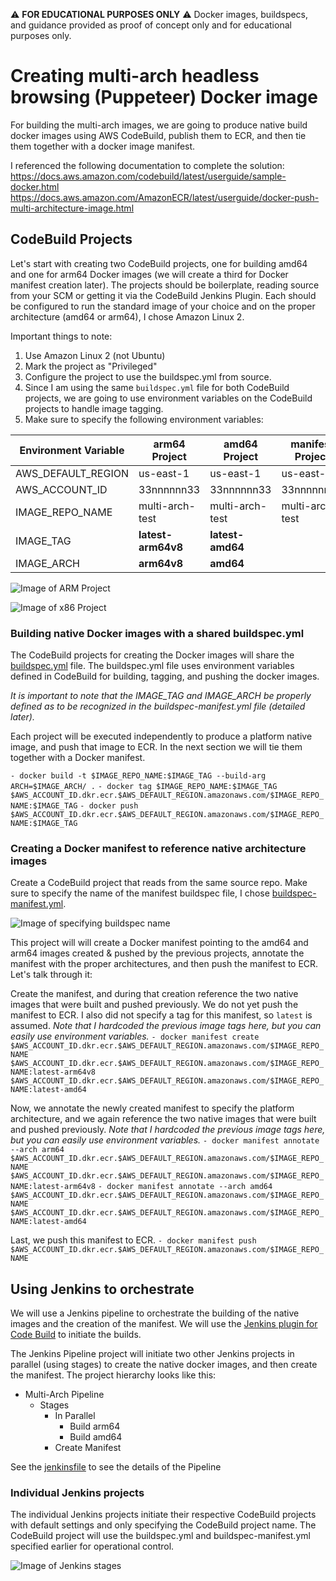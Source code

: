 :warning: **FOR EDUCATIONAL PURPOSES ONLY** :warning:
Docker images, buildspecs, and guidance provided as proof of concept only and for educational purposes only.

# Creating multi-arch headless browsing (Puppeteer) Docker image
For building the multi-arch images, we are going to produce native build docker images using AWS CodeBuild, publish them to ECR, and then tie them together with a docker image manifest.

I referenced the following documentation to complete the solution:
https://docs.aws.amazon.com/codebuild/latest/userguide/sample-docker.html
https://docs.aws.amazon.com/AmazonECR/latest/userguide/docker-push-multi-architecture-image.html

## CodeBuild Projects
Let's start with creating two CodeBuild projects, one for building amd64 and one for arm64 Docker images (we will create a third for Docker manifest creation later). The projects should be boilerplate, reading source from your SCM or getting it via the CodeBuild Jenkins Plugin. Each should be configured to run the standard image of your choice and on the proper architecture (amd64 or arm64), I chose Amazon Linux 2.

Important things to note: 

1. Use Amazon Linux 2 (not Ubuntu)
2. Mark the project as "Privileged"
3. Configure the project to use the buildspec.yml from source.
4. Since I am using the same `buildspec.yml` file for both CodeBuild projects, we are going to use environment variables on the CodeBuild projects to handle image tagging.
5. Make sure to specify the following environment variables:

Environment Variable | arm64 Project | amd64 Project | manifest Project
---------------------|---------------|---------------|---------
AWS_DEFAULT_REGION |  us-east-1	 | us-east-1 | us-east-1	
AWS_ACCOUNT_ID | 33nnnnnn33 | 33nnnnnn33 | 33nnnnnn33 
IMAGE_REPO_NAME | multi-arch-test | multi-arch-test | multi-arch-test
IMAGE_TAG | **latest-arm64v8** | **latest-amd64** 
IMAGE_ARCH | **arm64v8** | **amd64** | 

![Image of ARM Project](images/Figure1.png)

![Image of x86 Project](images/Figure2.png)

### Building native Docker images with a shared buildspec.yml
The CodeBuild projects for creating the Docker images will share the [buildspec.yml](buildspec.yml) file. The buildspec.yml file uses environment variables defined in CodeBuild for building, tagging, and pushing the docker images.

_It is important to note that the IMAGE_TAG and IMAGE_ARCH be properly defined as to be recognized in the buildspec-manifest.yml file (detailed later)._

Each project will be executed independently to produce a platform native image, and push that image to ECR. In the next section we will tie them together with a Docker manifest.

`- docker build -t $IMAGE_REPO_NAME:$IMAGE_TAG --build-arg ARCH=$IMAGE_ARCH/ .`
`- docker tag $IMAGE_REPO_NAME:$IMAGE_TAG $AWS_ACCOUNT_ID.dkr.ecr.$AWS_DEFAULT_REGION.amazonaws.com/$IMAGE_REPO_NAME:$IMAGE_TAG`
`- docker push $AWS_ACCOUNT_ID.dkr.ecr.$AWS_DEFAULT_REGION.amazonaws.com/$IMAGE_REPO_NAME:$IMAGE_TAG`

### Creating a Docker manifest to reference native architecture images
Create a CodeBuild project that reads from the same source repo. Make sure to specify the name of the manifest buildspec file, I chose [buildspec-manifest.yml](buildspec-manifest.yml). 

![Image of specifying buildspec name](images/Figure3.png)

This project will will create a Docker manifest pointing to the amd64 and arm64 images created & pushed by the previous projects, annotate the manifest with the proper architectures, and then push the manifest to ECR. Let's talk through it:

Create the manifest, and during that creation reference the two native images that were built and pushed previously. We do not yet push the manifest to ECR. I also did not specify a tag for this manifest, so `latest` is assumed. 
_Note that I hardcoded the previous image tags here, but you can easily use environment variables._
`- docker manifest create $AWS_ACCOUNT_ID.dkr.ecr.$AWS_DEFAULT_REGION.amazonaws.com/$IMAGE_REPO_NAME $AWS_ACCOUNT_ID.dkr.ecr.$AWS_DEFAULT_REGION.amazonaws.com/$IMAGE_REPO_NAME:latest-arm64v8 $AWS_ACCOUNT_ID.dkr.ecr.$AWS_DEFAULT_REGION.amazonaws.com/$IMAGE_REPO_NAME:latest-amd64`

Now, we annotate the newly created manifest to specify the platform architecture, and we again reference the two native images that were built and pushed previously. 
_Note that I hardcoded the previous image tags here, but you can easily use environment variables._
`- docker manifest annotate --arch arm64 $AWS_ACCOUNT_ID.dkr.ecr.$AWS_DEFAULT_REGION.amazonaws.com/$IMAGE_REPO_NAME $AWS_ACCOUNT_ID.dkr.ecr.$AWS_DEFAULT_REGION.amazonaws.com/$IMAGE_REPO_NAME:latest-arm64v8`
`- docker manifest annotate --arch amd64 $AWS_ACCOUNT_ID.dkr.ecr.$AWS_DEFAULT_REGION.amazonaws.com/$IMAGE_REPO_NAME $AWS_ACCOUNT_ID.dkr.ecr.$AWS_DEFAULT_REGION.amazonaws.com/$IMAGE_REPO_NAME:latest-amd64`

Last, we push this manifest to ECR.
`- docker manifest push $AWS_ACCOUNT_ID.dkr.ecr.$AWS_DEFAULT_REGION.amazonaws.com/$IMAGE_REPO_NAME`

## Using Jenkins to orchestrate
We will use a Jenkins pipeline to orchestrate the building of the native images and the creation of the manifest. We will use the [Jenkins plugin for Code Build](https://docs.aws.amazon.com/codebuild/latest/userguide/jenkins-plugin.html) to initiate the builds.

The Jenkins Pipeline project will initiate two other Jenkins projects in parallel (using stages) to create the native docker images, and then create the manifest. The project hierarchy looks like this:
- Multi-Arch Pipeline 
  * Stages
    * In Parallel   
      * Build arm64
      * Build amd64
    * Create Manifest

See the [jenkinsfile](jenkinsfile) to see the details of the Pipeline

### Individual Jenkins projects 
The individual Jenkins projects initiate their respective CodeBuild projects with default settings and only specifying the CodeBuild project name. The CodeBuild project will use the buildspec.yml and buildspec-manifest.yml specified earlier for operational control. 

![Image of Jenkins stages](images/Figure4.png)